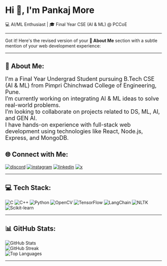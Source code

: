 <h1>Hi 👋, I'm Pankaj More</h1>
<h3">💻 AI/ML Enthusiast | 🎓 Final Year CSE (AI & ML) @ PCCoE</h3>

---

Got it! Here's the revised version of your **💫 About Me** section with a subtle mention of your web development experience:

---

## 💫 About Me:
<p style="font-size: 18px; font-weight: normal;">
I'm a Final Year Undergrad Student pursuing B.Tech CSE (AI & ML) from Pimpri Chinchwad College of Engineering, Pune.<br>
I’m currently working on integrating AI & ML ideas to solve real-world problems.<br>
I’m looking to collaborate on projects related to DS, ML, AI, and GEN AI.<br>
I have hands-on experience with full-stack web development using technologies like React, Node.js, Express, and MongoDB.<br>
</p>


## 🌐 Connect with Me:

<p align="left">
  <a href="https://discordapp.com/users/1371065350027870248" target="blank"><img align="center" src="https://img.shields.io/badge/Discord-%237289DA.svg?style=for-the-badge&logo=discord&logoColor=white" alt="discord"/></a>
  <a href="https://www.instagram.com/pankaj_more6254/" target="blank"><img align="center" src="https://img.shields.io/badge/Instagram-%23E4405F.svg?style=for-the-badge&logo=instagram&logoColor=white" alt="instagram"/></a>
  <a href="https://www.linkedin.com/in/pankaj-more-b08538255/" target="blank"><img align="center" src="https://img.shields.io/badge/LinkedIn-%230077B5.svg?style=for-the-badge&logo=linkedin&logoColor=white" alt="linkedin"/></a>
  <a href="https://x.com/more_b56" target="blank"><img align="center" src="https://img.shields.io/badge/X-%231DA1F2.svg?style=for-the-badge&logo=x&logoColor=white" alt="x"/></a>
</p>

---

## 💻 Tech Stack:

![C](https://img.shields.io/badge/C-00599C?style=for-the-badge&logo=c&logoColor=white)
![C++](https://img.shields.io/badge/C++-00599C?style=for-the-badge&logo=cplusplus&logoColor=white)
![Python](https://img.shields.io/badge/Python-FFD43B?style=for-the-badge&logo=python&logoColor=blue)
![OpenCV](https://img.shields.io/badge/OpenCV-5C3EE8?style=for-the-badge&logo=opencv&logoColor=white)
![TensorFlow](https://img.shields.io/badge/TensorFlow-FF6F00?style=for-the-badge&logo=tensorflow&logoColor=white)
![LangChain](https://img.shields.io/badge/LangChain-000000?style=for-the-badge&logo=langchain&logoColor=white)
![NLTK](https://img.shields.io/badge/NLTK-3C9CD6?style=for-the-badge&logo=nltk&logoColor=white)
![Scikit-learn](https://img.shields.io/badge/Scikit--learn-F7931E?style=for-the-badge&logo=scikit-learn&logoColor=white)

---

## 📊 GitHub Stats:

<div >
  <img src="https://github-readme-stats.vercel.app/api?username=PANKAJMOR&show_icons=true&theme=radical" alt="GitHub Stats" />
  <br />
  <img src="https://streak-stats.demolab.com/?user=PANKAJMOR&theme=radical" alt="GitHub Streak" />
  <br />
  <img src="https://github-readme-stats.vercel.app/api/top-langs/?username=PANKAJMOR&layout=compact&theme=radical" alt="Top Languages" />
</div>

---




